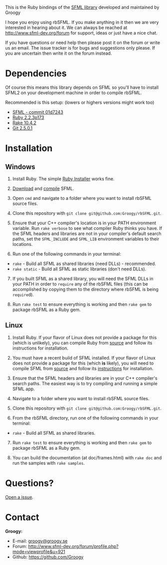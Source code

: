 This is the Ruby bindings of the [SFML library](https://github.com/SFML/SFML) developed and maintained by Groogy

I hope you enjoy using rbSFML. If you make anything in it then we are very interested in hearing about it.
We can always be reached at http://www.sfml-dev.org/forum for support, ideas or just have a nice chat.

If you have questions or need help then please post it on the forum or write us an email. The issue tracker is for bugs
and suggestions only please. If you are uncertain then write it on the forum instead.

Dependencies
============

Of course this means this library depends on SFML so you'll have to install SFML2 on your development machine in order to compile rbSFML.

Recommended is this setup: (lowers or highers versions might work too)

- [SFML - commit 01d7243](https://github.com/SFML/SFML/commit/01d72438debdf0ecc75260a3e7d7201c130537d5)
- [Ruby 2.2.3p173](http://www.ruby-lang.org/en/downloads/)
- [Rake 10.4.2](https://rubygems.org/gems/rake)
- [Git 2.5.0.1](http://git-scm.com/download)

Installation
============

Windows
-------

1.  Install Ruby. The simple [Ruby Installer](http://rubyinstaller.org/downloads) works fine.

2.  [Download](https://github.com/SFML/SFML) and [compile](http://sfml-dev.org/tutorials/2.0/compile-with-cmake.php) SFML.

3.  Open `cmd` and navigate to a folder where you want to install rbSFML source files.

4.  Clone this repository with `git clone git@github.com:Groogy/rbSFML.git`.

5.  Ensure that your C++ compiler's location is in your PATH environment variable. Run `rake verbose` to see what compiler Ruby thinks you have. If the SFML headers and libraries are not in your compiler's default search paths, set the `SFML_INCLUDE` and `SFML_LIB` environment variables to their locations.

6.  Run one of the following commands in your terminal:

  * `rake` - Build all SFML as shared libraries (need DLLs) - recommended.
  * `rake static` - Build all SFML as static libraries (don't need DLLs).

7.  If you built SFML as a shared library, you will need the SFML DLLs in your PATH in order to `require` any of the rbSFML files (this can be accomplished by copying them to the directory where rbSFML is being `require`d).

8.  Run `rake test` to ensure everything is working and then `rake gem` to package rbSFML as a Ruby gem.

Linux
-----

1.  Install Ruby. If your flavor of Linux does not provide a package for this (which is unlikely), you can compile Ruby from [source](http://www.ruby-lang.org/pt/downloads/) and follow its instructions for installation.

2.  You must have a recent build of SFML installed. If your flavor of Linux does not provide a package for this (which **is** likely), you will need to compile SFML from [source](https://github.com/SFML/SFML) and follow its [instructions](http://sfml-dev.org/tutorials/2.0/compile-with-cmake.php) for installation.

3.  Ensure that the SFML headers and libraries are in your C++ compiler's search paths. The easiest way is to try compiling and running a simple SFML app.

4.  Navigate to a folder where you want to install rbSFML source files.

5.  Clone this repository with `git clone git@github.com:Groogy/rbSFML.git`.

6.  From the rbSFML directory, run one of the following commands in your terminal:

  * `rake` - Build all SFML as shared libraries.

7.  Run `rake test` to ensure everything is working and then `rake gem` to package rbSFML as a Ruby gem.

8.  You can build the documentation (at doc/frames.html) with `rake doc` and run the samples with `rake samples`.

Questions?
==========

[Open a issue](https://github.com/Groogy/rbSFML/issues/new).

Contact
=======

**Groogy:**

- E-mail: groogy@groogy.se
- Forum:  http://www.sfml-dev.org/forum/profile.php?mode=viewprofile&u=921
- Github: https://github.com/Groogy